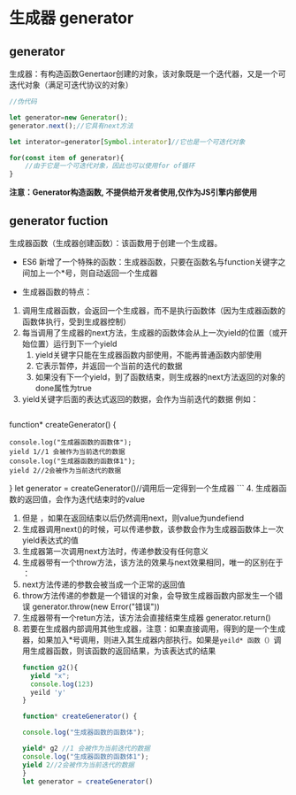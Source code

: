 # 生成器 generator

## generator

生成器：有构造函数Genertaor创建的对象，该对象既是一个迭代器，又是一个可迭代对象（满足可迭代协议的对象）


```js
//伪代码

let generator=new Generator();
generator.next();//它具有next方法

let interator=generator[Symbol.interator]//它也是一个可迭代对象

for(const item of generator){
    //由于它是一个可迭代对象，因此也可以使用for of循环
}
```

**注意：Generator构造函数, 不提供给开发者使用,仅作为JS引擎内部使用**


## generator fuction

 生成器函数（生成器创建函数）：该函数用于创建一个生成器。

 * ES6 新增了一个特殊的函数：生成器函数，只要在函数名与function关键字之间加上一个*号，则自动返回一个生成器


 * 生成器函数的特点：
  
1. 调用生成器函数，会返回一个生成器，而不是执行函数体（因为生成器函数的函数体执行，受到生成器控制）
2. 每当调用了生成器的next方法，生成器的函数体会从上一次yield的位置（或开始位置）运行到下一个yield
   1. yield关键字只能在生成器函数内部使用，不能再普通函数内部使用
   2. 它表示暂停，并返回一个当前的迭代的数据
   3. 如果没有下一个yield，到了函数结束，则生成器的next方法返回的对象的done属性为true
3. yield关键字后面的表达式返回的数据，会作为当前迭代的数据  例如：
    ```js
  function* createGenerator() {

    console.log("生成器函数的函数体");
    yield 1//1 会被作为当前迭代的数据
    console.log("生成器函数的函数体1");
    yield 2//2会被作为当前迭代的数据
   }
   let generator = createGenerator()//调用后一定得到一个生成器
    ```
4. 生成器函数的返回值，会作为迭代结束时的value
  1. 但是 ，如果在返回结束以后仍然调用next，则value为undefiend 
5. 生成器调用next()的时候，可以传递参数，该参数会作为生成器函数体上一次yield表达式的值
  1. 生成器第一次调用next方法时，传递参数没有任何意义  
6. 生成器带有一个throw方法，该方法的效果与next效果相同，唯一的区别在于 ：
  1. next方法传递的参数会被当成一个正常的返回值
  2. throw方法传递的参数是一个错误的对象，会导致生成器函数内部发生一个错误   generator.throw(new Error("错误"))
7. 生成器带有一个retun方法，该方法会直接结束生成器    generator.return()
8. 若要在生成器内部调用其他生成器，注意：如果直接调用，得到的是一个生成器，如果加入*号调用，则进入其生成器内部执行。如果是```yeild* 函数（）```调用生成器函数，则该函数的返回结果，为该表达式的结果
    ```js
    function g2(){
      yield "x";
      console.log(123)
      yeild 'y'
    }

    function* createGenerator() {

    console.log("生成器函数的函数体");
    
    yield* g2 //1 会被作为当前迭代的数据
    console.log("生成器函数的函数体1");
    yield 2//2会被作为当前迭代的数据
   }
   let generator = createGenerator()
    ```
    

  

